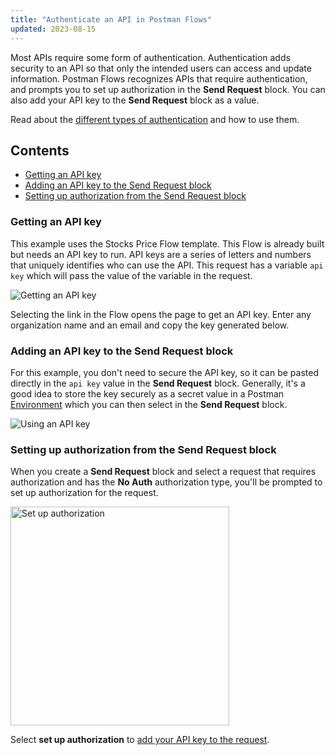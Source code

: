 ```yaml
---
title: "Authenticate an API in Postman Flows"
updated: 2023-08-15
---
```


Most APIs require some form of authentication. Authentication adds security to an API so that only the intended users can access and update information. Postman Flows recognizes APIs that require authentication, and prompts you to set up authorization in the **Send Request** block. You can also add your API key to the **Send Request** block as a value.

Read about the [different types of authentication](/docs/sending-requests/authorization/authorization/) and how to use them.

## Contents

* [Getting an API key](#getting-an-api-key)
* [Adding an API key to the Send Request block](#adding-an-api-key-to-the-send-request-block)
* [Setting up authorization from the Send Request block](#setting-up-authorization-from-the-send-request-block)

### Getting an API key

This example uses the Stocks Price Flow template. This Flow is already built but needs an API key to run. API keys are a series of letters and numbers that uniquely identifies who can use the API. This request has a variable `api key` which will pass the value of the variable in the request.

<img src="https://assets.postman.com/postman-labs-docs/concepts/getting-api-key.gif" alt="Getting an API key" fetchpriority="low" loading="lazy" />

Selecting the link in the Flow opens the page to get an API key. Enter any organization name and an email and copy the key generated below.

### Adding an API key to the Send Request block

For this example, you don't need to secure the API key, so it can be pasted directly in the `api key` value in the **Send Request** block. Generally, it's a good idea to store the key securely as a secret value in a Postman [Environment](/docs/sending-requests/managing-environments/) which you can then select in the **Send Request** block.

<img src="https://assets.postman.com/postman-labs-docs/concepts/using-api-key.gif" alt="Using an API key" fetchpriority="low" loading="lazy" />

### Setting up authorization from the Send Request block

When you create a **Send Request** block and select a request that requires authorization and has the **No Auth** authorization type, you'll be prompted to set up authorization for the request.

<img src="https://assets.postman.com/postman-docs/v10/flows-set-up-auth-v10.jpg" alt="Set up authorization" width="350px">

Select **set up authorization** to [add your API key to the request](/docs/sending-requests/authorization/authentication-for-public-apis/).
